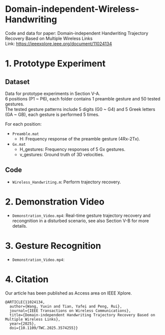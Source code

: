 # Domain-independent-Wireless-Handwriting
Code and data for paper: Domain-independent Handwriting Trajectory Recovery Based on Multiple Wireless Links<br>
Link: https://ieeexplore.ieee.org/document/11024134


# 1. Prototype Experiment
## Dataset
Data for prototype experiments in Section V-A. <br>
6 positions (P1 ~ P6), each folder contains 1 preamble gesture and 50 tested gestures.<br>
The tested gesture patterns include 5 digits (G0 ~ G4) and 5 Greek letters (GA ~ GB), each gesture is performed 5 times.

For each position:
* ``Preamble.mat``
  * H: Frequency response of the preamble gesture (4Rx-2Tx).
* ``Gx.mat``
  * H_gestures: Frequency responses of 5 Gx gestures.
  * v_gestures: Ground truth of 3D velocities.

## Code
* ``Wireless_Handwriting.m``: Perform trajectory recovery.

# 2. Demonstration Video
* ``Demonstration_Video.mp4``: Real-time gesture trajectory recovery and recongnition in a disturbed scenario, see also Section V-B for more details.

# 3. Gesture Recognition
* ``Demonstration_Video.mp4``:

# 4. Citation
Our article has been published as Access area on IEEE Xplore.<br>

```text
@ARTICLE{11024134,
  author={Wang, Yuxin and Tian, Yafei and Peng, Rui},
  journal={IEEE Transactions on Wireless Communications}, 
  title={Domain-independent Handwriting Trajectory Recovery Based on Multiple Wireless Links}, 
  year={2025},
  doi={10.1109/TWC.2025.3574255}}

```




